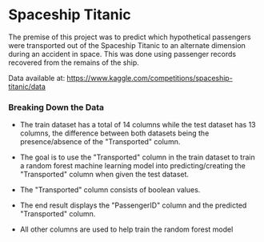 # Spaceship Titanic

The premise of this project was to predict which hypothetical passengers were transported out of the Spaceship Titanic to an alternate dimension during an accident in space. This was done using passenger records recovered from the remains of the ship.

Data available at: https://www.kaggle.com/competitions/spaceship-titanic/data

### Breaking Down the Data

- The train dataset has a total of 14 columns while the test dataset has 13 columns, the difference between both datasets being the     presence/absence of the "Transported" column.

- The goal is to use the "Transported" column in the train dataset to train a random forest machine learning model into predicting/creating the "Transported" column when given the test dataset.
  
- The "Transported" column consists of boolean values.
  
- The end result displays the "PassengerID" column and the predicted "Transported" column.
  
- All other columns are used to help train the random forest model 


